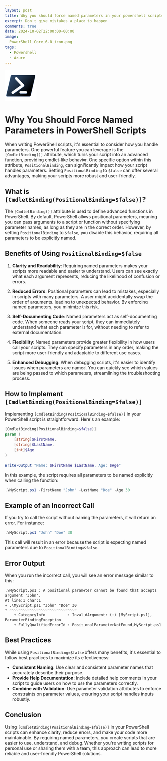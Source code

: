 ```yaml
---
layout: post
title: Why you should force named parameters in your powershell scripts
excerpt: Don't give mistakes a place to happen
comments: true
date: 2024-10-02T22:00:00+00:00
image:
  PowerShell_Core_6.0_icon.png
tags: 
  - Powershell
  - Azure
---
```

<img src="/public/PowerShell_Core_6.0_icon.png" height="20%" width="20%">

# Why You Should Force Named Parameters in PowerShell Scripts

When writing PowerShell scripts, it's essential to consider how you handle parameters. One powerful feature you can leverage is the `[CmdletBinding()]` attribute, which turns your script into an advanced function, providing cmdlet-like behavior. One specific option within this attribute, `PositionalBinding`, can significantly impact how your script handles parameters. Setting `PositionalBinding` to `$false` can offer several advantages, making your scripts more robust and user-friendly.

## What is `[CmdletBinding(PositionalBinding=$false)]`?

The `[CmdletBinding()]` attribute is used to define advanced functions in PowerShell. By default, PowerShell allows positional parameters, meaning you can pass arguments to a script or function without specifying parameter names, as long as they are in the correct order. However, by setting `PositionalBinding` to `$false`, you disable this behavior, requiring all parameters to be explicitly named.

## Benefits of Using `PositionalBinding=$false`

1. **Clarity and Readability**: Requiring named parameters makes your scripts more readable and easier to understand. Users can see exactly what each argument represents, reducing the likelihood of confusion or errors.

2. **Reduced Errors**: Positional parameters can lead to mistakes, especially in scripts with many parameters. A user might accidentally swap the order of arguments, leading to unexpected behavior. By enforcing named parameters, you minimize this risk.

3. **Self-Documenting Code**: Named parameters act as self-documenting code. When someone reads your script, they can immediately understand what each parameter is for, without needing to refer to external documentation.

4. **Flexibility**: Named parameters provide greater flexibility in how users call your scripts. They can specify parameters in any order, making the script more user-friendly and adaptable to different use cases.

5. **Enhanced Debugging**: When debugging scripts, it's easier to identify issues when parameters are named. You can quickly see which values are being passed to which parameters, streamlining the troubleshooting process.

## How to Implement `[CmdletBinding(PositionalBinding=$false)]`

Implementing `[CmdletBinding(PositionalBinding=$false)]` in your PowerShell script is straightforward. Here's an example:

```powershell
[CmdletBinding(PositionalBinding=$false)]
param (
    [string]$FirstName,
    [string]$LastName,
    [int]$Age
)

Write-Output "Name: $FirstName $LastName, Age: $Age"
```

In this example, the script requires all parameters to be named explicitly when calling the function:

```powershell
.\MyScript.ps1 -FirstName "John" -LastName "Doe" -Age 30
```

## Example of an Incorrect Call

If you try to call the script without naming the parameters, it will return an error. For instance:

```powershell
.\MyScript.ps1 "John" "Doe" 30
```

This call will result in an error because the script is expecting named parameters due to `PositionalBinding=$false`.

## Error Output

When you run the incorrect call, you will see an error message similar to this:

```plaintext
.\MyScript.ps1 : A positional parameter cannot be found that accepts argument 'John'.
At line:1 char:1
+ .\MyScript.ps1 "John" "Doe" 30
+ ~~~~~~~~~~~~~~~~~~~~~~~~~~~~~~
    + CategoryInfo          : InvalidArgument: (:) [MyScript.ps1], ParameterBindingException
    + FullyQualifiedErrorId : PositionalParameterNotFound,MyScript.ps1
```

## Best Practices

While using `PositionalBinding=$false` offers many benefits, it's essential to follow best practices to maximize its effectiveness:

- **Consistent Naming**: Use clear and consistent parameter names that accurately describe their purpose.
- **Provide Help Documentation**: Include detailed help comments in your script to guide users on how to use the parameters correctly.
- **Combine with Validation**: Use parameter validation attributes to enforce constraints on parameter values, ensuring your script handles inputs robustly.

## Conclusion

Using `[CmdletBinding(PositionalBinding=$false)]` in your PowerShell scripts can enhance clarity, reduce errors, and make your code more maintainable. By requiring named parameters, you create scripts that are easier to use, understand, and debug. Whether you're writing scripts for personal use or sharing them with a team, this approach can lead to more reliable and user-friendly PowerShell solutions.
